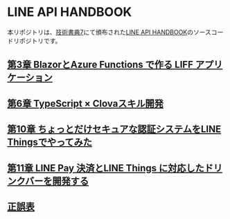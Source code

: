 # LINE API HANDBOOK

本リポジトリは、[技術書典7](https://techbookfest.org/event/tbf07)にて頒布された[LINE API HANDBOOK](https://techbookfest.org/event/tbf07/circle/5677593911099392)のソースコードリポジトリです。  

## [第3章 BlazorとAzure Functions で作る LIFF アプリケーション](./chapter03/README.md)

## [第6章 TypeScript × Clovaスキル開発](./chapter06/README.md)

## [第10章 ちょっとだけセキュアな認証システムをLINE Thingsでやってみた](./chapter10/README.md)

## [第11章 LINE Pay 決済とLINE Things に対応したドリンクバーを開発する](./chapter11/README.md)

## [正誤表](./errata/README.md)
